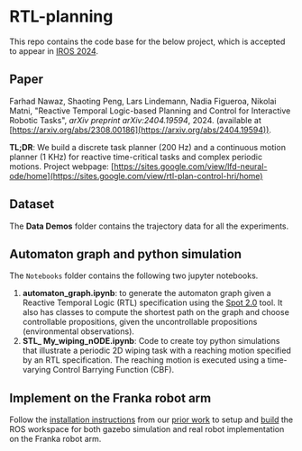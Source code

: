 # RTL-planning

This repo contains the code base for the below project, which is accepted to appear in [IROS 2024](https://iros2024-abudhabi.org/).

## Paper
Farhad Nawaz, Shaoting Peng, Lars Lindemann, Nadia Figueroa, Nikolai Matni, "Reactive Temporal Logic-based Planning and Control for Interactive Robotic Tasks", _arXiv preprint arXiv:2404.19594_, 2024. (available at [https://arxiv.org/abs/2308.00186](https://arxiv.org/abs/2404.19594)). 

**TL;DR**: We build a discrete task planner (200 Hz) and a continuous motion planner (1 KHz) for reactive time-critical tasks and complex periodic motions. Project webpage: [https://sites.google.com/view/lfd-neural-ode/home](https://sites.google.com/view/rtl-plan-control-hri/home)

## Dataset

The **Data Demos** folder contains the trajectory data for all the experiments.

## Automaton graph and python simulation

The $\texttt{Notebooks}$ folder contains the following two jupyter notebooks.

1. **automaton_graph.ipynb**: to generate the automaton graph given a Reactive Temporal Logic (RTL) specification using the [Spot 2.0](https://spot.lre.epita.fr/) tool. It also has classes to compute the shortest path on the graph and choose controllable propositions, given the uncontrollable propositions (environmental observations).
2. **STL_ My_wiping_nODE.ipynb**: Code to create toy python simulations that illustrate a periodic 2D wiping task with a reaching motion specified by an RTL specification. The reaching motion is executed using a time-varying Control Barrying Function (CBF).

## Implement on the Franka robot arm

Follow the [installation instructions](https://github.com/farhadnawaz/CLF-CBF-NODE?tab=readme-ov-file#installation) from our [prior work](https://github.com/farhadnawaz/CLF-CBF-NODE) to setup and [build](https://github.com/farhadnawaz/CLF-CBF-NODE?tab=readme-ov-file#catkin-make) the ROS workspace for both gazebo simulation and real robot implementation on the Franka robot arm. 



  
